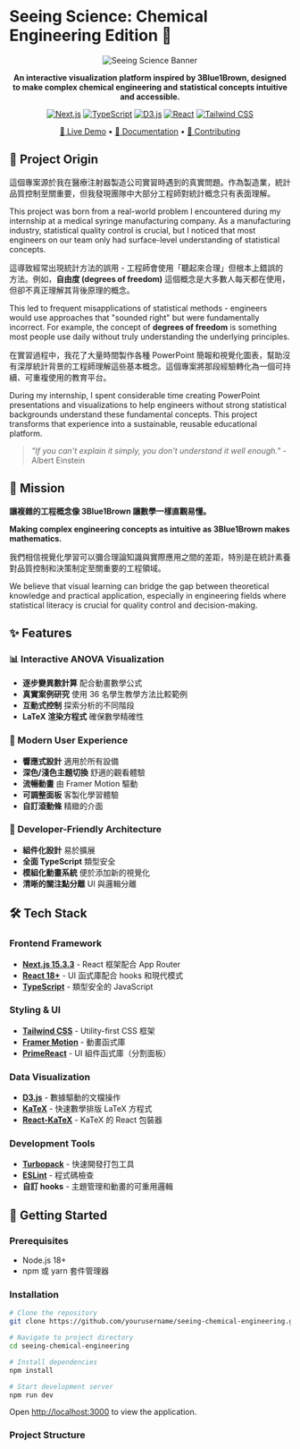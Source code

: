 # Seeing Science: Chemical Engineering Edition 🧪

<div align="center">

![Seeing Science Banner](https://via.placeholder.com/800x200/1a1a1a/81a8e7?text=Seeing+Science)

**An interactive visualization platform inspired by 3Blue1Brown, designed to make complex chemical engineering and statistical concepts intuitive and accessible.**

[![Next.js](https://img.shields.io/badge/Next.js-15.3.3-black?style=flat-square&logo=next.js)](https://nextjs.org/)
[![TypeScript](https://img.shields.io/badge/TypeScript-5.0+-blue?style=flat-square&logo=typescript)](https://www.typescriptlang.org/)
[![D3.js](https://img.shields.io/badge/D3.js-7.0+-orange?style=flat-square&logo=d3.js)](https://d3js.org/)
[![React](https://img.shields.io/badge/React-18+-61DAFB?style=flat-square&logo=react)](https://reactjs.org/)
[![Tailwind CSS](https://img.shields.io/badge/Tailwind_CSS-3.0+-38B2AC?style=flat-square&logo=tailwind-css)](https://tailwindcss.com/)

[🚀 Live Demo](#) • [📖 Documentation](#documentation) • [🤝 Contributing](#contributing)

</div>

## 🌟 Project Origin

這個專案源於我在醫療注射器製造公司實習時遇到的真實問題。作為製造業，統計品質控制至關重要，但我發現團隊中大部分工程師對統計概念只有表面理解。

This project was born from a real-world problem I encountered during my internship at a medical syringe manufacturing company. As a manufacturing industry, statistical quality control is crucial, but I noticed that most engineers on our team only had surface-level understanding of statistical concepts.

這導致經常出現統計方法的誤用 - 工程師會使用「聽起來合理」但根本上錯誤的方法。例如，**自由度 (degrees of freedom)** 這個概念是大多數人每天都在使用，但卻不真正理解其背後原理的概念。

This led to frequent misapplications of statistical methods - engineers would use approaches that "sounded right" but were fundamentally incorrect. For example, the concept of **degrees of freedom** is something most people use daily without truly understanding the underlying principles.

在實習過程中，我花了大量時間製作各種 PowerPoint 簡報和視覺化圖表，幫助沒有深厚統計背景的工程師理解這些基本概念。這個專案將那段經驗轉化為一個可持續、可重複使用的教育平台。

During my internship, I spent considerable time creating PowerPoint presentations and visualizations to help engineers without strong statistical backgrounds understand these fundamental concepts. This project transforms that experience into a sustainable, reusable educational platform.

> *"If you can't explain it simply, you don't understand it well enough."* - Albert Einstein

## 🎯 Mission

**讓複雜的工程概念像 3Blue1Brown 讓數學一樣直觀易懂。**

**Making complex engineering concepts as intuitive as 3Blue1Brown makes mathematics.**

我們相信視覺化學習可以彌合理論知識與實際應用之間的差距，特別是在統計素養對品質控制和決策制定至關重要的工程領域。

We believe that visual learning can bridge the gap between theoretical knowledge and practical application, especially in engineering fields where statistical literacy is crucial for quality control and decision-making.

## ✨ Features

### 📊 Interactive ANOVA Visualization
- **逐步變異數計算** 配合動畫數學公式
- **真實案例研究** 使用 36 名學生教學方法比較範例
- **互動式控制** 探索分析的不同階段
- **LaTeX 渲染方程式** 確保數學精確性

### 🎨 Modern User Experience
- **響應式設計** 適用於所有設備
- **深色/淺色主題切換** 舒適的觀看體驗
- **流暢動畫** 由 Framer Motion 驅動
- **可調整面板** 客製化學習體驗
- **自訂滾動條** 精緻的介面

### 🔧 Developer-Friendly Architecture
- **組件化設計** 易於擴展
- **全面 TypeScript** 類型安全
- **模組化動畫系統** 便於添加新的視覺化
- **清晰的關注點分離** UI 與邏輯分離

## 🛠️ Tech Stack

### Frontend Framework
- **[Next.js 15.3.3](https://nextjs.org/)** - React 框架配合 App Router
- **[React 18+](https://reactjs.org/)** - UI 函式庫配合 hooks 和現代模式
- **[TypeScript](https://www.typescriptlang.org/)** - 類型安全的 JavaScript

### Styling & UI
- **[Tailwind CSS](https://tailwindcss.com/)** - Utility-first CSS 框架
- **[Framer Motion](https://www.framer.com/motion/)** - 動畫函式庫
- **[PrimeReact](https://primereact.org/)** - UI 組件函式庫（分割面板）

### Data Visualization
- **[D3.js](https://d3js.org/)** - 數據驅動的文檔操作
- **[KaTeX](https://katex.org/)** - 快速數學排版 LaTeX 方程式
- **[React-KaTeX](https://github.com/MatejBransky/react-katex)** - KaTeX 的 React 包裝器

### Development Tools
- **[Turbopack](https://turbo.build/pack)** - 快速開發打包工具
- **[ESLint](https://eslint.org/)** - 程式碼檢查
- **自訂 hooks** - 主題管理和動畫的可重用邏輯

## 🚀 Getting Started

### Prerequisites
- Node.js 18+ 
- npm 或 yarn 套件管理器

### Installation

```bash
# Clone the repository
git clone https://github.com/yourusername/seeing-chemical-engineering.git

# Navigate to project directory
cd seeing-chemical-engineering

# Install dependencies
npm install

# Start development server
npm run dev
```

Open [http://localhost:3000](http://localhost:3000) to view the application.

### Project Structure
